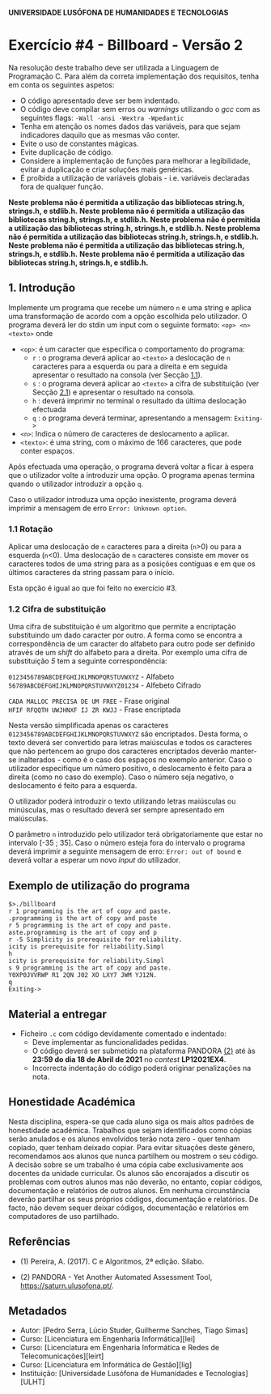 
**UNIVERSIDADE LUSÓFONA DE HUMANIDADES E TECNOLOGIAS**


# Exercício #4 - Billboard - Versão 2

Na resolução deste trabalho deve ser utilizada a Linguagem de Programação C. Para além da correta implementação dos requisitos, tenha em conta os seguintes aspetos:
- O código apresentado deve ser bem indentado. 
- O código deve compilar sem erros ou *warnings* utilizando o *gcc* com as seguintes flags:
 `-Wall -ansi -Wextra -Wpedantic`
- Tenha em atenção os nomes dados das variáveis, para que sejam indicadores daquilo que as mesmas vão conter.
- Evite o uso de constantes mágicas. 
- Evite duplicação de código. 
- Considere a implementação de funções para melhorar a legibilidade, evitar a duplicação e criar soluções mais genéricas.
- É proíbida a utilização de variáveis globais - i.e. variáveis declaradas fora de qualquer função.

**Neste problema não é permitida a utilização das bibliotecas string.h, strings.h, e stdlib.h.**
**Neste problema não é permitida a utilização das bibliotecas string.h, strings.h, e stdlib.h.**
**Neste problema não é permitida a utilização das bibliotecas string.h, strings.h, e stdlib.h.**
**Neste problema não é permitida a utilização das bibliotecas string.h, strings.h, e stdlib.h.**
**Neste problema não é permitida a utilização das bibliotecas string.h, strings.h, e stdlib.h.**
**Neste problema não é permitida a utilização das bibliotecas string.h, strings.h, e stdlib.h.**

## 1. Introdução

Implemente um programa que recebe um número `n` e uma string e aplica uma transformação de acordo com a opção escolhida pelo utilizador. O programa deverá ler do stdin um input com o seguinte formato:
`<op> <n> <texto>`
onde

* `<op>`: é um caracter que especifica o comportamento do programa:
   - `r` : o programa deverá aplicar ao `<texto>` a deslocação de `n` caracteres para a esquerda ou para a direita e em seguida apresentar o resultado na consola (ver Secção [1.1](#rot)).
   - `s` : o programa deverá aplicar ao `<texto>` a cifra de substituíção (ver Secção [2.1](#subst)) e apresentar o resultado na consola. 
   - `h` : deverá imprimir no terminal o resultado da última deslocação efectuada
   - `q` : o programa deverá terminar, apresentando a mensagem: `Exiting->`
* `<n>`: Indica o número de caracteres de deslocamento a aplicar.
* `<texto>`: é uma string, com o máximo de 166 caracteres, que pode conter espaços.

Após efectuada uma operação, o programa deverá voltar a ficar à espera que o utilizador volte a introduzir uma opção. O programa apenas termina quando o utilizador introduzir a opção `q`.

Caso o utilizador introduza uma opção inexistente, programa deverá imprimir a mensagem de erro `Error: Unknown option`. 

### 1.1 Rotação<a name="rot"></a>

Aplicar uma deslocação de `n` caracteres para a direita (`n`>0) ou para a esquerda (`n`<0). Uma deslocação de `n` caracteres consiste em mover os caracteres todos de uma string para as a posições contíguas e em que os últimos caracteres da string passam para o início.

Esta opção é igual ao que foi feito no exercício #3.

### 1.2 Cifra de substituição<a name="subst"></a>

Uma cifra de substituição é um algoritmo que permite a encriptação substituindo um dado caracter por outro. A forma como se encontra a correspondência de um caracter do alfabeto para outro pode ser definido através de um *shift* do alfabeto para a direita. Por exemplo uma cifra de substituição *5* tem a seguinte correspondência:

`0123456789ABCDEFGHIJKLMNOPQRSTUVWXYZ` - Alfabeto  
`56789ABCDEFGHIJKLMNOPQRSTUVWXYZ01234` - Alfebeto Cifrado

`CADA MALLOC PRECISA DE UM FREE` - Frase original  
`HFIF RFQQTH UWJHNXF IJ ZR KWJJ` - Frase encriptada

Nesta versão simplificada apenas os caracteres `0123456789ABCDEFGHIJKLMNOPQRSTUVWXYZ` são encriptados. Desta forma, o texto deverá ser convertido para letras maiúsculas e todos os caracteres que não pertencem ao grupo dos caracteres encriptados deverão manter-se inalterados - como é o caso dos espaços no exemplo anterior.
Caso o utilizador especifique um número positivo, o deslocamento é feito para a direita (como no caso do exemplo). Caso o número seja negativo, o deslocamento é feito para a esquerda.

O utilizador poderá introduzir o texto utilizando letras maiúsculas ou minúsculas, mas o resultado deverá ser sempre apresentado em maiúsculas.

O parâmetro `n` introduzido pelo utilizador terá obrigatoriamente que estar no intervalo [-35 ; 35]. Caso o número esteja fora do intervalo o programa deverá imprimir a seguinte mensagem de erro: `Error: out of bound` e deverá voltar a esperar um novo *input* do utilizador. 


## Exemplo de utilização do programa
```shell_session
$>./billboard
r 1 programming is the art of copy and paste.
.programming is the art of copy and paste
r 5 programming is the art of copy and paste.
aste.programming is the art of copy and p
r -5 Simplicity is prerequisite for reliability.
icity is prerequisite for reliability.Simpl
h
icity is prerequisite for reliability.Simpl
s 9 programming is the art of copy and paste.
Y0XP0JVVRWP R1 2QN J02 XO LXY7 JWM YJ12N.
q
Exiting->
```

## Material a entregar

* Ficheiro `.c` com código devidamente comentado e indentado:
    - Deve implementar as funcionalidades pedidas.
    - O código deverá ser submetido na plataforma PANDORA [(2)](#ref2) até às **23:59 do dia 18 de Abril de 2021** no *contest* **LP12021EX4**.
    - Incorrecta indentação do código poderá originar penalizações na nota.
 
## Honestidade Académica

Nesta disciplina, espera-se que cada aluno siga os mais altos padrões de honestidade académica. Trabalhos que sejam identificados como cópias serão anulados e os alunos envolvidos terão nota zero - quer tenham copiado, quer tenham deixado copiar.
Para evitar situações deste género, recomendamos aos alunos que nunca partilhem ou mostrem o seu código.
A decisão sobre se um trabalho é uma cópia cabe exclusivamente aos docentes da unidade curricular.
Os alunos são encorajados a discutir os problemas com outros alunos mas não deverão, no entanto, copiar códigos, documentação e relatórios de outros alunos. Em nenhuma circunstância deverão partilhar os seus próprios códigos, documentação e relatórios. De facto, não devem sequer deixar códigos, documentação e relatórios em computadores de uso partilhado.

## Referências

<a name="ref1"></a>

* (1) Pereira, A. (2017). C e Algoritmos, 2ª edição. Sílabo.

<a name="ref2"></a>

* (2)  PANDORA - Yet Another Automated Assessment Tool, https://saturn.ulusofona.pt/.

## Metadados

* Autor: [Pedro Serra, Lúcio Studer, Guilherme Sanches, Tiago Simas]
* Curso:  [Licenciatura em Engenharia Informática][lei]
* Curso:  [Licenciatura em Engenharia Informática e Redes de Telecomunicações][leirt]
* Curso:  [Licenciatura em Informática de Gestão][lig]
* Instituição: [Universidade Lusófona de Humanidades e Tecnologias][ULHT]
